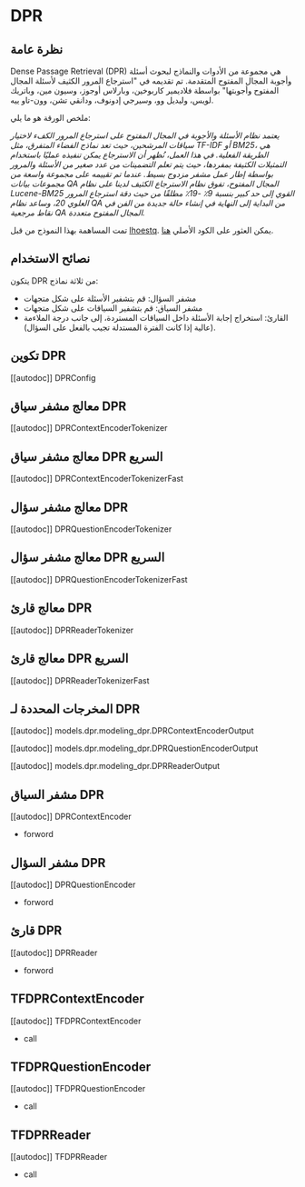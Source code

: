 # DPR

## نظرة عامة

Dense Passage Retrieval (DPR) هي مجموعة من الأدوات والنماذج لبحوث أسئلة وأجوبة المجال المفتوح المتقدمة. تم تقديمه في "استرجاع المرور الكثيف لأسئلة المجال المفتوح وأجوبتها" بواسطة فلاديمير كاربوخين، وبارلاس أوجوز، وسيون مين، وباتريك لويس، وليديل وو، وسيرجي إدونوف، ودانقي تشن، وون-تاو ييه.

ملخص الورقة هو ما يلي:

*يعتمد نظام الأسئلة والأجوبة في المجال المفتوح على استرجاع المرور الكفء لاختيار سياقات المرشحين، حيث تعد نماذج الفضاء المتفرق، مثل TF-IDF أو BM25، هي الطريقة الفعلية. في هذا العمل، نُظهر أن الاسترجاع يمكن تنفيذه عمليًا باستخدام التمثيلات الكثيفة بمفردها، حيث يتم تعلم التضمينات من عدد صغير من الأسئلة والمرور بواسطة إطار عمل مشفر مزدوج بسيط. عندما تم تقييمه على مجموعة واسعة من مجموعات بيانات QA المجال المفتوح، تفوق نظام الاسترجاع الكثيف لدينا على نظام Lucene-BM25 القوي إلى حد كبير بنسبة 9٪ -19٪ مطلقًا من حيث دقة استرجاع المرور العلوي 20، وساعد نظام QA من البداية إلى النهاية في إنشاء حالة جديدة من الفن في نقاط مرجعية QA المجال المفتوح متعددة.*

تمت المساهمة بهذا النموذج من قبل [lhoestq](https://huggingface.co/lhoestq). يمكن العثور على الكود الأصلي [هنا](https://github.com/facebookresearch/DPR).

## نصائح الاستخدام

يتكون DPR من ثلاثة نماذج:

* مشفر السؤال: قم بتشفير الأسئلة على شكل متجهات
* مشفر السياق: قم بتشفير السياقات على شكل متجهات
* القارئ: استخراج إجابة الأسئلة داخل السياقات المستردة، إلى جانب درجة الملاءمة (عالية إذا كانت الفترة المستدلة تجيب بالفعل على السؤال).

## تكوين DPR

[[autodoc]] DPRConfig

## معالج مشفر سياق DPR

[[autodoc]] DPRContextEncoderTokenizer

## معالج مشفر سياق DPR السريع

[[autodoc]] DPRContextEncoderTokenizerFast

## معالج مشفر سؤال DPR

[[autodoc]] DPRQuestionEncoderTokenizer

## معالج مشفر سؤال DPR السريع

[[autodoc]] DPRQuestionEncoderTokenizerFast

## معالج قارئ DPR

[[autodoc]] DPRReaderTokenizer

## معالج قارئ DPR السريع

[[autodoc]] DPRReaderTokenizerFast

## المخرجات المحددة لـ DPR

[[autodoc]] models.dpr.modeling_dpr.DPRContextEncoderOutput

[[autodoc]] models.dpr.modeling_dpr.DPRQuestionEncoderOutput

[[autodoc]] models.dpr.modeling_dpr.DPRReaderOutput

<frameworkcontent>
<pt>

## مشفر السياق DPR

[[autodoc]] DPRContextEncoder

- forword

## مشفر السؤال DPR

[[autodoc]] DPRQuestionEncoder

- forword

## قارئ DPR

[[autodoc]] DPRReader

- forword

</pt>
<tf>

## TFDPRContextEncoder

[[autodoc]] TFDPRContextEncoder

- call

## TFDPRQuestionEncoder

[[autodoc]] TFDPRQuestionEncoder

- call

## TFDPRReader

[[autodoc]] TFDPRReader

- call

</tf>
</frameworkcontent>